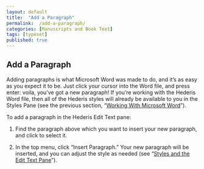 ```yaml
---
layout: default
title:  "Add a Paragraph"
permalink:  /add-a-paragraph/
categories: [Manuscripts and Book Text]
tags: [typeset]
published: true
---
```


<section data-type="chapter" class="hsecchapter" data-hederis-type="hsecchapter" id="add-a-paragraph" data-pi-attrs="id: add-a-paragraph; data-tags: typeset;" role="doc-chapter" data-tags="typeset" data-author-name=" " data-book-title=" " title="Add a Paragraph"><h1 data-hederis-type="hblkchaptitle" class="hblkchaptitle" id="pOdfBafHq">Add a Paragraph</h1><p class="hblkp" data-hederis-type="hblkp" id="peb7cvoNI">Adding paragraphs is what Microsoft Word was made to do, and it&#8217;s as easy as you expect it to be. Just click your cursor into the Word file, and press enter: voila, you&#8217;ve got a new paragraph! If you&#8217;re working with the Hederis Word file, then all of the Hederis styles will already be available to you in the Styles Pane (see the previous section, &#8220;<a href="{% post_url 2020-07-29-13-WorkingwithMicrosoftWord %}" data-hederis-type="hspana" id="pUoCxpmGZ"><span class="Hyperlink" data-hederis-type="hspnspan" id="pEisCoFh9">Working With Microsoft Word</span></a>&#8221;).</p><p class="hblkp" data-hederis-type="hblkp" id="pu4rKhiut">To add a paragraph in the Hederis Edit Text pane:</p><ol class="hwprnumlist" data-hederis-type="hwprnumlist" id="pPfVmq5Ak"><li class="hblkoli" data-hederis-type="hblkoli" id="liQZtcLe9F"><p class="hblkoli" data-hederis-type="hblklip" id="pg9A4Ihrr">Find the paragraph above which you want to insert your new paragraph, and click to select it.</p></li><li class="hblkoli" data-hederis-type="hblkoli" id="liiC9AYIJ2"><p class="hblkoli" data-hederis-type="hblklip" id="pdpqKsktY">In the top menu, click &#8220;Insert Paragraph.&#8221; Your new paragraph will be inserted, and you can adjust the style as needed (see &#8220;<a href="{% post_url 2020-07-29-12-StylesandtheEditTextPane %}" data-hederis-type="hspana" id="p4fZvUXZe"><span class="Hyperlink" data-hederis-type="hspnspan" id="ppG9HBYf8">Styles and the Edit Text Pane</span></a>&#8221;).</p></li></ol></section>